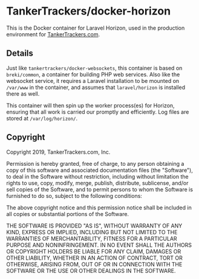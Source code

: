# TankerTrackers/docker-horizon

This is the Docker container for Laravel Horizon, used in the production environment for [TankerTrackers.com](https://tankertrackers.com).

## Details

Just like `tankertrackers/docker-websockets`, this container is based on `breki/common`, a container for building PHP web services. Also like the websocket service, it requires a Laravel installation to be mounted on `/var/www` in the container, and assumes that `laravel/horizon` is installed there as well.

This container will then spin up the worker process(es) for Horizon, ensuring that all work is carried our promptly and efficiently. Log files are stored at `/var/log/horizon/`.

## Copyright

Copyright 2019, TankerTrackers.com, Inc.

Permission is hereby granted, free of charge, to any person obtaining a copy of this software and associated documentation files (the "Software"), to deal in the Software without restriction, including without limitation the rights to use, copy, modify, merge, publish, distribute, sublicense, and/or sell copies of the Software, and to permit persons to whom the Software is furnished to do so, subject to the following conditions:

The above copyright notice and this permission notice shall be included in all copies or substantial portions of the Software.

THE SOFTWARE IS PROVIDED "AS IS", WITHOUT WARRANTY OF ANY KIND, EXPRESS OR IMPLIED, INCLUDING BUT NOT LIMITED TO THE WARRANTIES OF MERCHANTABILITY, FITNESS FOR A PARTICULAR PURPOSE AND NONINFRINGEMENT. IN NO EVENT SHALL THE AUTHORS OR COPYRIGHT HOLDERS BE LIABLE FOR ANY CLAIM, DAMAGES OR OTHER LIABILITY, WHETHER IN AN ACTION OF CONTRACT, TORT OR OTHERWISE, ARISING FROM, OUT OF OR IN CONNECTION WITH THE SOFTWARE OR THE USE OR OTHER DEALINGS IN THE SOFTWARE.